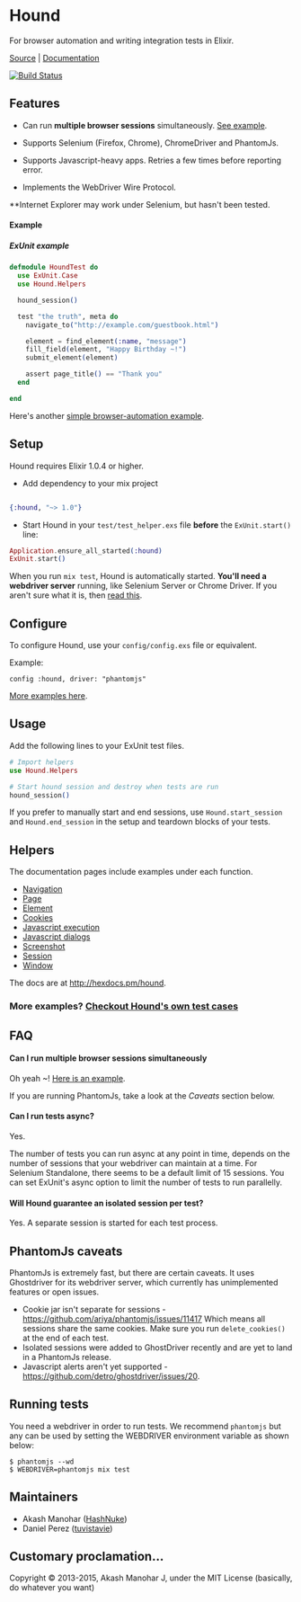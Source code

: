 # Hound

For browser automation and writing integration tests in Elixir.

<a href="http://github.com/HashNuke/Hound" target="_parent">Source</a> | <a href="http://hexdocs.pm/hound" target="_parent">Documentation</a>

[![Build Status](https://travis-ci.org/HashNuke/hound.png?branch=master)](https://travis-ci.org/HashNuke/hound)

## Features

* Can run __multiple browser sessions__ simultaneously. [See example](https://github.com/HashNuke/hound/blob/master/test/multiple_browser_session_test.exs).

* Supports Selenium (Firefox, Chrome), ChromeDriver and PhantomJs.

* Supports Javascript-heavy apps. Retries a few times before reporting error.

* Implements the WebDriver Wire Protocol.

**Internet Explorer may work under Selenium, but hasn't been tested.

#### Example

##### ExUnit example

```elixir
defmodule HoundTest do
  use ExUnit.Case
  use Hound.Helpers

  hound_session()

  test "the truth", meta do
    navigate_to("http://example.com/guestbook.html")

    element = find_element(:name, "message")
    fill_field(element, "Happy Birthday ~!")
    submit_element(element)

    assert page_title() == "Thank you"
  end

end
```

Here's another [simple browser-automation example](https://github.com/HashNuke/hound/blob/master/notes/simple-browser-automation.md).

## Setup

Hound requires Elixir 1.0.4 or higher.

* Add dependency to your mix project

```elixir

{:hound, "~> 1.0"}
```

* Start Hound in your `test/test_helper.exs` file **before** the `ExUnit.start()` line:

```elixir
Application.ensure_all_started(:hound)
ExUnit.start()
```

When you run `mix test`, Hound is automatically started. __You'll need a webdriver server__ running, like Selenium Server or Chrome Driver. If you aren't sure what it is, then [read this](https://github.com/HashNuke/hound/wiki/Starting-a-webdriver-server).

## Configure

To configure Hound, use your `config/config.exs` file or equivalent.

Example:

```config :hound, driver: "phantomjs"```

[More examples here](https://github.com/HashNuke/hound/blob/master/notes/configuring-hound.md).

## Usage

Add the following lines to your ExUnit test files.

```elixir
# Import helpers
use Hound.Helpers

# Start hound session and destroy when tests are run
hound_session()
```

If you prefer to manually start and end sessions, use `Hound.start_session` and `Hound.end_session` in the setup and teardown blocks of your tests.


## Helpers

The documentation pages include examples under each function.

* [Navigation](http://hexdocs.pm/hound/Hound.Helpers.Navigation.html)
* [Page](http://hexdocs.pm/hound/Hound.Helpers.Page.html)
* [Element](http://hexdocs.pm/hound/Hound.Helpers.Element.html)
* [Cookies](http://hexdocs.pm/hound/Hound.Helpers.Cookie.html)
* [Javascript execution](http://hexdocs.pm/hound/Hound.Helpers.ScriptExecution.html)
* [Javascript dialogs](http://hexdocs.pm/hound/Hound.Helpers.Dialog.html)
* [Screenshot](http://hexdocs.pm/hound/Hound.Helpers.Screenshot.html)
* [Session](http://hexdocs.pm/hound/Hound.Helpers.Session.html)
* [Window](http://hexdocs.pm/hound/Hound.Helpers.Window.html)

The docs are at <http://hexdocs.pm/hound>.

### More examples? [Checkout Hound's own test cases](https://github.com/HashNuke/hound/tree/master/test/helpers)

## FAQ

#### Can I run multiple browser sessions simultaneously

Oh yeah ~! [Here is an example](https://github.com/HashNuke/hound/blob/master/test/multiple_browser_session_test.exs).

If you are running PhantomJs, take a look at the *Caveats* section below.

#### Can I run tests async?

Yes.

The number of tests you can run async at any point in time, depends on the number of sessions that your webdriver can maintain at a time. For Selenium Standalone, there seems to be a default limit of 15 sessions. You can set ExUnit's async option to limit the number of tests to run parallelly.

#### Will Hound guarantee an isolated session per test?

Yes. A separate session is started for each test process.

## PhantomJs caveats

PhantomJs is extremely fast, but there are certain caveats. It uses Ghostdriver for its webdriver server, which currently has unimplemented features or open issues.

* Cookie jar isn't separate for sessions - <https://github.com/ariya/phantomjs/issues/11417>
  Which means all sessions share the same cookies. Make sure you run `delete_cookies()` at the end of each test.
* Isolated sessions were added to GhostDriver recently and are yet to land in a PhantomJs release.
* Javascript alerts aren't yet supported - <https://github.com/detro/ghostdriver/issues/20>.

## Running tests

You need a webdriver in order to run tests. We recommend `phantomjs` but any can be used by setting the WEBDRIVER environment variable as shown below:

    $ phantomjs --wd
    $ WEBDRIVER=phantomjs mix test

## Maintainers

* Akash Manohar ([HashNuke](https://github.com/HashNuke))
* Daniel Perez ([tuvistavie](https://github.com/tuvistavie))

## Customary proclamation...

Copyright &copy; 2013-2015, Akash Manohar J, under the MIT License (basically, do whatever you want)
